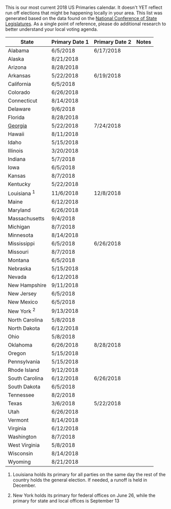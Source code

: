 This is our most current 2018 US Primaries calendar. It doesn't YET reflect run off elections that might be happening locally in your area. This list was generated based on the data found on the [National Conference of State Legislatures](http://www.ncsl.org/research/elections-and-campaigns/2018-state-primary-election-dates.aspx). As a single point of reference, please do additional research to better understand your local voting agenda.  


| State          | Primary Date 1 | Primary Date 2 | Notes                                                                                                                                                      |
|----------------|----------------|----------------|------------------------------------------------------------------------------------------------------------------------------------------------------------|  
| Alabama        | 6/5/2018       | 6/17/2018      |                                                                                                                                                            | 
| Alaska         | 8/21/2018      |                |                                                                                                                                                            | 
| Arizona        | 8/28/2018      |                |                                                                                                                                                            | 
| Arkansas       | 5/22/2018      | 6/19/2018      |                                                                                                                                                            | 
| California     | 6/5/2018       |                |                                                                                                                                                            | 
| Colorado       | 6/26/2018      |                |                                                                                                                                                            | 
| Connecticut    | 8/14/2018      |                |                                                                                                                                                            | 
| Delaware       | 9/6/2018       |                |                                                                                                                                                            | 
| Florida        | 8/28/2018      |                |                                                                                                                                                            | 
| [Georgia](http://votenov.com/georgia)        | 5/22/2018      | 7/24/2018      |                                                                                                                                                            | 
| Hawaii         | 8/11/2018      |                |                                                                                                                                                            | 
| Idaho          | 5/15/2018      |                |                                                                                                                                                            | 
| Illinois       | 3/20/2018      |                |                                                                                                                                                            | 
| Indiana        | 5/7/2018       |                |                                                                                                                                                            | 
| Iowa           | 6/5/2018       |                |                                                                                                                                                            | 
| Kansas         | 8/7/2018       |                |                                                                                                                                                            | 
| Kentucky       | 5/22/2018      |                |                                                                                                                                                            | 
| Louisiana <sup>1</sup>      | 11/6/2018      | 12/8/2018      |  | 
| Maine          | 6/12/2018      |                |                                                                                                                                                            | 
| Maryland       | 6/26/2018      |                |                                                                                                                                                            | 
| Massachusetts  | 9/4/2018       |                |                                                                                                                                                            | 
| Michigan       | 8/7/2018       |                |                                                                                                                                                            | 
| Minnesota      | 8/14/2018      |                |                                                                                                                                                            | 
| Mississippi    | 6/5/2018       | 6/26/2018      |                                                                                                                                                            | 
| Missouri       | 8/7/2018       |                |                                                                                                                                                            | 
| Montana        | 6/5/2018       |                |                                                                                                                                                            | 
| Nebraska       | 5/15/2018      |                |                                                                                                                                                            | 
| Nevada         | 6/12/2018      |                |                                                                                                                                                            | 
| New Hampshire  | 9/11/2018      |                |                                                                                                                                                            | 
| New Jersey     | 6/5/2018       |                |                                                                                                                                                            | 
| New Mexico     | 6/5/2018       |                |                                                                                                                                                            | 
| New York  <sup>2</sup>     | 9/13/2018      |                |                                  | 
| North Carolina | 5/8/2018       |                |                                                                                                                                                            | 
| North Dakota   | 6/12/2018      |                |                                                                                                                                                            | 
| Ohio           | 5/8/2018       |                |                                                                                                                                                            | 
| Oklahoma       | 6/26/2018      | 8/28/2018      |                                                                                                                                                            | 
| Oregon         | 5/15/2018      |                |                                                                                                                                                            | 
| Pennsylvania   | 5/15/2018      |                |                                                                                                                                                            | 
| Rhode Island   | 9/12/2018      |                |                                                                                                                                                            | 
| South Carolina | 6/12/2018      | 6/26/2018      |                                                                                                                                                            | 
| South Dakota   | 6/5/2018       |                |                                                                                                                                                            | 
| Tennessee      | 8/2/2018       |                |                                                                                                                                                            | 
| Texas          | 3/6/2018       | 5/22/2018      |                                                                                                                                                            | 
| Utah           | 6/26/2018      |                |                                                                                                                                                            | 
| Vermont        | 8/14/2018      |                |                                                                                                                                                            | 
| Virginia       | 6/12/2018      |                |                                                                                                                                                            | 
| Washington     | 8/7/2018       |                |                                                                                                                                                            | 
| West Virginia  | 5/8/2018       |                |                                                                                                                                                            | 
| Wisconsin      | 8/14/2018      |                |                                                                                                                                                            | 
| Wyoming        | 8/21/2018      |                |                                                                                                                                                            | 

1. Louisiana holds its primary for all parties on the same day the rest of the country holds the general election. If needed, a runoff is held in December.

2. New York holds its primary for federal offices on June 26, while the primary for state and local offices is September 13
